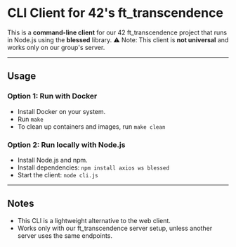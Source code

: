 # CLI Client for 42's ft_transcendence

This is a **command-line client** for our 42 ft_transcendence project that runs in Node.js using the **blessed** library.
⚠️ Note: This client is **not universal** and works only on our group's server.

---

## Usage

### Option 1: Run with Docker
- Install Docker on your system.  
- Run `make`  
- To clean up containers and images, run `make clean`  

### Option 2: Run locally with Node.js
- Install Node.js and npm.  
- Install dependencies: `npm install axios ws blessed`  
- Start the client: `node cli.js`  

---

## Notes
- This CLI is a lightweight alternative to the web client. 
- Works only with our ft_transcendence server setup, unless another server uses the same endpoints.